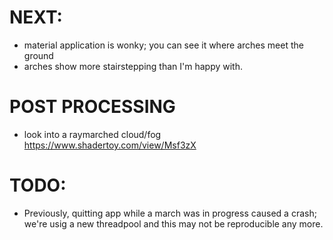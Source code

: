 # NEXT:
- material application is wonky; you can see it where arches meet the ground
- arches show more stairstepping than I'm happy with.

# POST PROCESSING
- look into a raymarched cloud/fog https://www.shadertoy.com/view/Msf3zX

# TODO:
- Previously, quitting app while a march was in progress caused a crash; we're usig a new threadpool and this may not be reproducible any more.